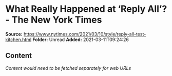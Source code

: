 # What Really Happened at ‘Reply All’? - The New York Times

**Source:** https://www.nytimes.com/2021/03/10/style/reply-all-test-kitchen.html
**Folder:** Unread
**Added:** 2021-03-11T09:24:26




## Content
*Content would need to be fetched separately for web URLs*
